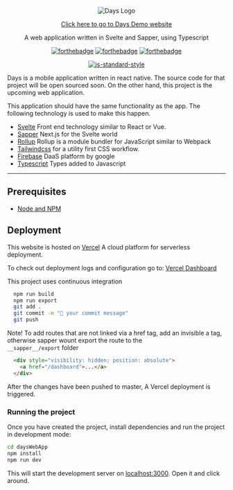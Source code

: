 <div align="center">

![Days Logo](https://i.ibb.co/MGYRd2t/days-github-logo.png)

[Click here to go to Days Demo website](https://days-web-app.vercel.app/)

</div>

<p align="center" color="#6a737d">
  A web application written in Svelte and Sapper, using Typescript
</p>

<div align="center">

[![forthebadge](http://forthebadge.com/images/badges/built-with-love.svg)](http://forthebadge.com) [![forthebadge](http://forthebadge.com/images/badges/uses-js.svg)](http://forthebadge.com) [![forthebadge](http://forthebadge.com/images/badges/makes-people-smile.svg)](http://forthebadge.com)
</div>

<div align="center">

[![js-standard-style](https://cdn.rawgit.com/feross/standard/master/badge.svg)](https://github.com/feross/standard)

</div>

Days is a mobile application written in react native. The source code for that project will be open sourced soon. On the other hand, this project is the upcoming web application.

This application should have the same functionality as the app. The following technology is used to make this happen.

- [Svelte](https://svelte.dev/) Front end technology similar to React or Vue.
- [Sapper](https://sapper.svelte.dev/) Next.js for the Svelte world
- [Rollup](https://rollupjs.org/guide/en/) Rollup is a module bundler for JavaScript similar to Webpack
- [Tailwindcss](https://tailwindcss.com) for a utility first CSS workflow.
- [Firebase](https://firebase.google.com/) DaaS platform by google
- [Typescript](https://www.typescriptlang.org/) Types added to Javascript

---

## Prerequisites

- [Node and NPM](https://nodejs.org/)

## Deployment

This website is hosted on [Vercel](https://vercel.com/) A cloud platform for serverless deployment.  

To check out deployment logs and configuration go to: [Vercel Dashboard](https://vercel.com/dashboard)

This project uses continuous integration

```bash
  npm run build
  npm run export
  git add .
  git commit -m "🚀 your commit message"
  git push
```

Note! To add routes that are not linked via a href tag, add an invisible a tag, otherwise sapper wount export the route to the  
`__sapper__/export` folder

```html
  <div style="visibility: hidden; position: absolute">
    <a href="/dashboard">...</a>
  </div>
```

After the changes have been pushed to master, A Vercel deployment is triggered.

### Running the project

Once you have created the project, install dependencies and run the project in development mode:

```bash
cd daysWebApp
npm install
npm run dev
```

This will start the development server on [localhost:3000](http://localhost:3000). Open it and click around.
